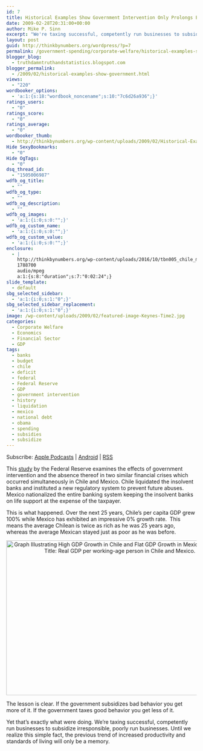 ```yaml
---
id: 7
title: Historical Examples Show Government Intervention Only Prolongs Economic Downturns
date: 2009-02-28T20:31:00+00:00
author: Mike P. Sinn
excerpt: "We're taxing successful, competently run businesses to subsidize irresponsible, poorly run businesses. Until we realize this simple fact, the previous trend of increased productivity and standards of living will only be a memory."
layout: post
guid: http://thinkbynumbers.org/wordpress/?p=7
permalink: /government-spending/corporate-welfare/historical-examples-show-government/
blogger_blog:
  - truthdamntruthandstatistics.blogspot.com
blogger_permalink:
  - /2009/02/historical-examples-show-government.html
views:
  - "220"
wordbooker_options:
  - 'a:1:{s:18:"wordbook_noncename";s:10:"7c6d26a936";}'
ratings_users:
  - "0"
ratings_score:
  - "0"
ratings_average:
  - "0"
wordbooker_thumb:
  - http://thinkbynumbers.org/wp-content/uploads/2009/02/Historical-Examples-Show-Government-Intervention-Only-Prolongs-Economic-Downturns-90x90.png
Hide SexyBookmarks:
  - "0"
Hide OgTags:
  - "0"
dsq_thread_id:
  - "1505006987"
wdfb_og_title:
  - ""
wdfb_og_type:
  - ""
wdfb_og_description:
  - ""
wdfb_og_images:
  - 'a:1:{i:0;s:0:"";}'
wdfb_og_custom_name:
  - 'a:1:{i:0;s:0:"";}'
wdfb_og_custom_value:
  - 'a:1:{i:0;s:0:"";}'
enclosure:
  - |
    http://thinkbynumbers.org/wp-content/uploads/2016/10/tbn005_chile_mexico-government-intervention.mp3
    1788700
    audio/mpeg
    a:1:{s:8:"duration";s:7:"0:02:24";}
slide_template:
  - default
sbg_selected_sidebar:
  - 'a:1:{i:0;s:1:"0";}'
sbg_selected_sidebar_replacement:
  - 'a:1:{i:0;s:1:"0";}'
image: /wp-content/uploads/2009/02/featured-image-Keynes-Time2.jpg
categories:
  - Corporate Welfare
  - Economics
  - Financial Sector
  - GDP
tags:
  - banks
  - budget
  - chile
  - deficit
  - federal
  - Federal Reserve
  - GDP
  - government intervention
  - history
  - liquidation
  - mexico
  - national debt
  - obama
  - spending
  - subsidies
  - subsidize
---
```

<div class="powerpress_player" id="powerpress_player_221">
</div>

<p class="powerpress_links powerpress_subscribe_links">
  Subscribe: <a href="https://itunes.apple.com/us/podcast/think-by-numbers/id660714690?mt=2&ls=1#episodeGuid=http%3A%2F%2Fthinkbynumbers.org%2Fwordpress%2F%3Fp%3D7" class="powerpress_link_subscribe powerpress_link_subscribe_itunes" title="Subscribe on Apple Podcasts" rel="nofollow">Apple Podcasts</a> | <a href="https://subscribeonandroid.com/thinkbynumbers.org/feed/podcast/" class="powerpress_link_subscribe powerpress_link_subscribe_android" title="Subscribe on Android" rel="nofollow">Android</a> | <a href="https://thinkbynumbers.org/feed/podcast/" class="powerpress_link_subscribe powerpress_link_subscribe_rss" title="Subscribe via RSS" rel="nofollow">RSS</a>
</p>

<p dir="ltr">
  This <a href="https://www.minneapolisfed.org/research/SR/SR421.pdf">study</a> by the Federal Reserve examines the effects of government intervention and the absence thereof in two similar financial crises which occurred simultaneously in Chile and Mexico. Chile liquidated the insolvent banks and instituted a new regulatory system to prevent future abuses. Mexico nationalized the entire banking system keeping the insolvent banks on life support at the expense of the taxpayer.
</p>

<p dir="ltr">
  This is what happened. Over the next 25 years, Chile&#8217;s per capita GDP grew 100% while Mexico has exhibited an impressive 0% growth rate.  This means the average Chilean is twice as rich as he was 25 years ago, whereas the average Mexican stayed just as poor as he was before.
</p>

<div dir="ltr" style="text-align: left;">
  <div style="text-align: center;">
    <a href="http://thinkbynumbers.org/wp-content/uploads/2009/02/chile-mexico-recession.jpg"><img data-attachment-id="1102" data-permalink="https://thinkbynumbers.org/government-spending/corporate-welfare/historical-examples-show-government/attachment/chile-mexico-recession/" data-orig-file="https://thinkbynumbers.org/wp-content/uploads/2009/02/chile-mexico-recession.jpg" data-orig-size="1001,682" data-comments-opened="1" data-image-meta="{&quot;aperture&quot;:&quot;0&quot;,&quot;credit&quot;:&quot;????&quot;,&quot;camera&quot;:&quot;&quot;,&quot;caption&quot;:&quot;&quot;,&quot;created_timestamp&quot;:&quot;0&quot;,&quot;copyright&quot;:&quot;&quot;,&quot;focal_length&quot;:&quot;0&quot;,&quot;iso&quot;:&quot;0&quot;,&quot;shutter_speed&quot;:&quot;0&quot;,&quot;title&quot;:&quot;&quot;,&quot;orientation&quot;:&quot;0&quot;}" data-image-title="Economic Growth Inhibited by Government Intervention" data-image-description="" data-medium-file="https://thinkbynumbers.org/wp-content/uploads/2009/02/chile-mexico-recession-300x204.jpg" data-large-file="https://thinkbynumbers.org/wp-content/uploads/2009/02/chile-mexico-recession.jpg" class="aligncenter size-full wp-image-1102" title="Economic Growth Inhibited by Government Intervention" src="http://thinkbynumbers.org/wp-content/uploads/2009/02/chile-mexico-recession.jpg" alt="Graph Illustrating High GDP Growth in Chile and Flat GDP Growth in Mexico Since 1980. Title: Real GDP per working-age person in Chile and Mexico." width="601" height="409" srcset="https://thinkbynumbers.org/wp-content/uploads/2009/02/chile-mexico-recession.jpg 1001w, https://thinkbynumbers.org/wp-content/uploads/2009/02/chile-mexico-recession-300x204.jpg 300w, https://thinkbynumbers.org/wp-content/uploads/2009/02/chile-mexico-recession-768x523.jpg 768w, https://thinkbynumbers.org/wp-content/uploads/2009/02/chile-mexico-recession-672x458.jpg 672w" sizes="(max-width: 601px) 100vw, 601px" /></a>
  </div>
  
  <p>
    The lesson is clear. If the government subsidizes bad behavior you get more of it. If the government taxes good behavior you get less of it.
  </p>
  
  <p>
    Yet that&#8217;s exactly what were doing. We&#8217;re taxing successful, competently run businesses to subsidize irresponsible, poorly run businesses. Until we realize this simple fact, the previous trend of increased productivity and standards of living will only be a memory.
  </p>
</div>